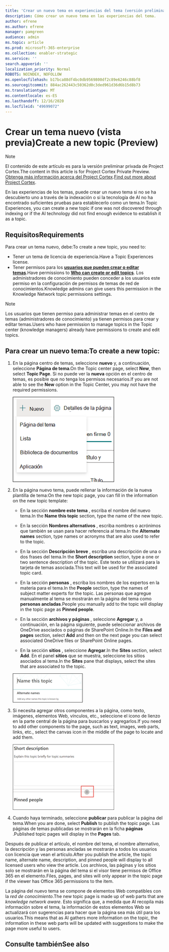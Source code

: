 ```yaml
---
title: 'Crear un nuevo tema en experiencias del tema (versión preliminar) '
description: Cómo crear un nuevo tema en las experiencias del tema.
author: efrene
ms.author: efrene
manager: pamgreen
audience: admin
ms.topic: article
ms.prod: microsoft-365-enterprise
ms.collection: enabler-strategic
ms.service: ''
search.appverid: ''
localization_priority: Normal
ROBOTS: NOINDEX, NOFOLLOW
ms.openlocfilehash: b17bca88df4bc0db9569800df2c89e6246c88bf8
ms.sourcegitcommit: 884ac262443c50362d0c3ded961d36d6b15d8b73
ms.translationtype: MT
ms.contentlocale: es-ES
ms.lasthandoff: 12/16/2020
ms.locfileid: "49699072"
---
```

# <a name="create-a-new-topic-preview"></a><span data-ttu-id="023e7-103">Crear un tema nuevo (vista previa)</span><span class="sxs-lookup"><span data-stu-id="023e7-103">Create a new topic (Preview)</span></span>

> [!Note] 
> <span data-ttu-id="023e7-104">El contenido de este artículo es para la versión preliminar privada de Project Cortex.</span><span class="sxs-lookup"><span data-stu-id="023e7-104">The content in this article is for Project Cortex Private Preview.</span></span> <span data-ttu-id="023e7-105">[Obtenga más información acerca del Project Cortex](https://aka.ms/projectcortex).</span><span class="sxs-lookup"><span data-stu-id="023e7-105">[Find out more about Project Cortex](https://aka.ms/projectcortex).</span></span>

<span data-ttu-id="023e7-106">En las experiencias de los temas, puede crear un nuevo tema si no se ha descubierto uno a través de la indexación o si la tecnología de AI no ha encontrado suficientes pruebas para establecerlo como un tema.</span><span class="sxs-lookup"><span data-stu-id="023e7-106">In Topic Experiences, you can create a new topic if one was not discovered through indexing or if the AI technology did not find enough evidence to establish it as a topic.</span></span>

## <a name="requirements"></a><span data-ttu-id="023e7-107">Requisitos</span><span class="sxs-lookup"><span data-stu-id="023e7-107">Requirements</span></span>

<span data-ttu-id="023e7-108">Para crear un tema nuevo, debe:</span><span class="sxs-lookup"><span data-stu-id="023e7-108">To create a new topic, you need to:</span></span>
- <span data-ttu-id="023e7-109">Tener un tema de licencia de experiencia.</span><span class="sxs-lookup"><span data-stu-id="023e7-109">Have a Topic Experiences license.</span></span>
- <span data-ttu-id="023e7-110">Tener permisos para los [**usuarios que pueden crear o editar temas**](https://docs.microsoft.com/microsoft-365/knowledge/topic-experiences-user-permissions).</span><span class="sxs-lookup"><span data-stu-id="023e7-110">Have permissions to [**Who can create or edit topics**](https://docs.microsoft.com/microsoft-365/knowledge/topic-experiences-user-permissions).</span></span> <span data-ttu-id="023e7-111">Los administradores de conocimiento pueden conceder a los usuarios este permiso en la configuración de permisos de temas de red de conocimientos.</span><span class="sxs-lookup"><span data-stu-id="023e7-111">Knowledge admins can give users this permission in the Knowledge Network topic permissions settings.</span></span> 

> [!Note] 
> <span data-ttu-id="023e7-112">Los usuarios que tienen permiso para administrar temas en el centro de temas (administradores de conocimiento) ya tienen permisos para crear y editar temas.</span><span class="sxs-lookup"><span data-stu-id="023e7-112">Users who have permission to manage topics in the Topic center (knowledge managers) already have permissions to create and edit topics.</span></span>

## <a name="to-create-a-new-topic"></a><span data-ttu-id="023e7-113">Para crear un nuevo tema:</span><span class="sxs-lookup"><span data-stu-id="023e7-113">To create a new topic:</span></span>

1. <span data-ttu-id="023e7-114">En la página centro de temas, seleccione **nuevo** y, a continuación, seleccione **Página de tema**.</span><span class="sxs-lookup"><span data-stu-id="023e7-114">On the Topic center page, select **New**, then select **Topic Page**.</span></span> <span data-ttu-id="023e7-115">Si no puede ver la **nueva** opción en el centro de temas, es posible que no tenga los permisos necesarios.</span><span class="sxs-lookup"><span data-stu-id="023e7-115">If you are not able to see the **New** option in the Topic Center, you may not have the required permissions.</span></span>

    ![Tema nuevo](../media/knowledge-management/k-new-topic.png)

2. <span data-ttu-id="023e7-117">En la página nuevo tema, puede rellenar la información de la nueva plantilla de tema:</span><span class="sxs-lookup"><span data-stu-id="023e7-117">On the new topic page, you can fill in the information on the new topic template:</span></span>

    - <span data-ttu-id="023e7-118">En la sección **nombre este tema** , escriba el nombre del nuevo tema.</span><span class="sxs-lookup"><span data-stu-id="023e7-118">In the **Name this topic** section, type the name of the new topic.</span></span>
    
    - <span data-ttu-id="023e7-119">En la sección **Nombres alternativos** , escriba nombres o acrónimos que también se usan para hacer referencia al tema.</span><span class="sxs-lookup"><span data-stu-id="023e7-119">In the **Alternate names** section, type names or acronyms that are also used to refer to the topic.</span></span>
    
    - <span data-ttu-id="023e7-120">En la sección **Descripción breve** , escriba una descripción de una o dos frases del tema.</span><span class="sxs-lookup"><span data-stu-id="023e7-120">In the **Short description** section, type a one or two sentence description of the topic.</span></span> <span data-ttu-id="023e7-121">Este texto se utilizará para la tarjeta de temas asociada.</span><span class="sxs-lookup"><span data-stu-id="023e7-121">This text will be used for the associated topic card.</span></span>
    
    - <span data-ttu-id="023e7-122">En la sección **personas** , escriba los nombres de los expertos en la materia para el tema.</span><span class="sxs-lookup"><span data-stu-id="023e7-122">In the **People** section, type the names of subject matter experts for the topic.</span></span> <span data-ttu-id="023e7-123">Las personas que agregue manualmente al tema se mostrarán en la página del tema como **personas ancladas**.</span><span class="sxs-lookup"><span data-stu-id="023e7-123">People you manually add to the topic will display in the topic page as **Pinned people**.</span></span>
    
    - <span data-ttu-id="023e7-124">En la sección **archivos y páginas** , seleccione **Agregar** y, a continuación, en la página siguiente, puede seleccionar archivos de OneDrive asociados o páginas de SharePoint Online.</span><span class="sxs-lookup"><span data-stu-id="023e7-124">In the **Files and pages** section, select **Add** and then on the next page you can select associated OneDrive files or SharePoint Online pages.</span></span>
    
    - <span data-ttu-id="023e7-125">En la sección **sitios** , seleccione **Agregar**.</span><span class="sxs-lookup"><span data-stu-id="023e7-125">In the **Sites** section, select **Add**.</span></span> <span data-ttu-id="023e7-126">En el panel  **sitios** que se muestra, seleccione los sitios asociados al tema.</span><span class="sxs-lookup"><span data-stu-id="023e7-126">In the  **Sites** pane that displays, select the sites that are associated to the topic.</span></span>

    ![Nueva página del tema](../media/knowledge-management/k-new-topic-page.png)
    
3. <span data-ttu-id="023e7-128">Si necesita agregar otros componentes a la página, como texto, imágenes, elementos Web, vínculos, etc., seleccione el icono de lienzo en la parte central de la página para buscarlos y agregarlos.</span><span class="sxs-lookup"><span data-stu-id="023e7-128">If you need to add other components to the page, such as text, images, web parts, links, etc., select the canvas icon in the middle of the page to locate and add them.</span></span>

    ![Agregar elementos a la página](../media/knowledge-management/static-icon.png)

4. <span data-ttu-id="023e7-130">Cuando haya terminado, seleccione **publicar** para publicar la página del tema.</span><span class="sxs-lookup"><span data-stu-id="023e7-130">When you are done, select **Publish** to publish the topic page.</span></span> <span data-ttu-id="023e7-131">Las páginas de temas publicadas se mostrarán en la ficha **páginas** .</span><span class="sxs-lookup"><span data-stu-id="023e7-131">Published topic pages will display in the **Pages** tab.</span></span>

<span data-ttu-id="023e7-132">Después de publicar el artículo, el nombre del tema, el nombre alternativo, la descripción y las personas ancladas se mostrarán a todos los usuarios con licencia que vean el artículo.</span><span class="sxs-lookup"><span data-stu-id="023e7-132">After you publish the article, the topic name, alternate name, description, and pinned people will display to all licensed users who view the article.</span></span> <span data-ttu-id="023e7-133">Los archivos, las páginas y los sitios solo se mostrarán en la página del tema si el visor tiene permisos de Office 365 en el elemento.</span><span class="sxs-lookup"><span data-stu-id="023e7-133">Files, pages, and sites will only appear in the topic page if the viewer has Office 365 permissions to the item.</span></span> 

<span data-ttu-id="023e7-134">La página del nuevo tema se compone de elementos Web compatibles con la *red de conocimiento*.</span><span class="sxs-lookup"><span data-stu-id="023e7-134">The new topic page is made up of web parts that are *knowledge network aware*.</span></span> <span data-ttu-id="023e7-135">Esto significa que, a medida que AI recopila más información sobre el tema, la información de estos elementos Web se actualizará con sugerencias para hacer que la página sea más útil para los usuarios.</span><span class="sxs-lookup"><span data-stu-id="023e7-135">This means that as AI gathers more information on the topic, the information in these web parts will be updated with suggestions to make the page more useful to users.</span></span>

## <a name="see-also"></a><span data-ttu-id="023e7-136">Consulte también</span><span class="sxs-lookup"><span data-stu-id="023e7-136">See also</span></span>



  






